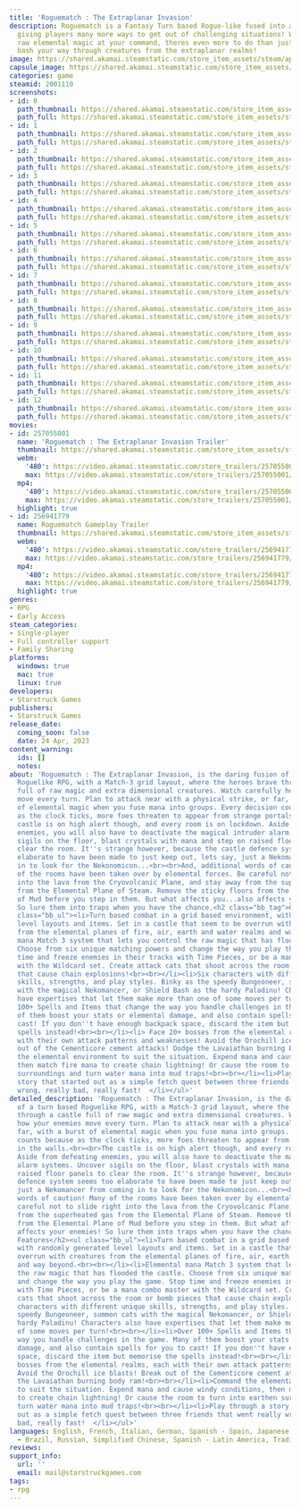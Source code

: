 ```yaml
---
title: 'Roguematch : The Extraplanar Invasion'
description: Roguematch is a Fantasy Turn based Rogue-like fused into a Match-3 layout,
  giving players many more ways to get out of challenging situations! With so much
  raw elemental magic at your command, theres even more to do than just smack and
  bash your way through creatures from the extraplanar realms!
image: https://shared.akamai.steamstatic.com/store_item_assets/steam/apps/2001110/header.jpg?t=1730266834
capsule_image: https://shared.akamai.steamstatic.com/store_item_assets/steam/apps/2001110/capsule_231x87.jpg?t=1730266834
categories: game
steamid: 2001110
screenshots:
- id: 0
  path_thumbnail: https://shared.akamai.steamstatic.com/store_item_assets/steam/apps/2001110/ss_31f571dc84cb9a210edf91df2a191f6995d7bd54.600x338.jpg?t=1730266834
  path_full: https://shared.akamai.steamstatic.com/store_item_assets/steam/apps/2001110/ss_31f571dc84cb9a210edf91df2a191f6995d7bd54.1920x1080.jpg?t=1730266834
- id: 1
  path_thumbnail: https://shared.akamai.steamstatic.com/store_item_assets/steam/apps/2001110/ss_6231c0c66d247eb76eb668de486132621a0ef4fb.600x338.jpg?t=1730266834
  path_full: https://shared.akamai.steamstatic.com/store_item_assets/steam/apps/2001110/ss_6231c0c66d247eb76eb668de486132621a0ef4fb.1920x1080.jpg?t=1730266834
- id: 2
  path_thumbnail: https://shared.akamai.steamstatic.com/store_item_assets/steam/apps/2001110/ss_27fdff4f931f945461732904cad4d1e2b697519e.600x338.jpg?t=1730266834
  path_full: https://shared.akamai.steamstatic.com/store_item_assets/steam/apps/2001110/ss_27fdff4f931f945461732904cad4d1e2b697519e.1920x1080.jpg?t=1730266834
- id: 3
  path_thumbnail: https://shared.akamai.steamstatic.com/store_item_assets/steam/apps/2001110/ss_df721503b759e1a09f62ea4b845c759f2056a921.600x338.jpg?t=1730266834
  path_full: https://shared.akamai.steamstatic.com/store_item_assets/steam/apps/2001110/ss_df721503b759e1a09f62ea4b845c759f2056a921.1920x1080.jpg?t=1730266834
- id: 4
  path_thumbnail: https://shared.akamai.steamstatic.com/store_item_assets/steam/apps/2001110/ss_63d80dc6e65d04eb9d80301a64c0099b777f1a48.600x338.jpg?t=1730266834
  path_full: https://shared.akamai.steamstatic.com/store_item_assets/steam/apps/2001110/ss_63d80dc6e65d04eb9d80301a64c0099b777f1a48.1920x1080.jpg?t=1730266834
- id: 5
  path_thumbnail: https://shared.akamai.steamstatic.com/store_item_assets/steam/apps/2001110/ss_0dc12906475af20f87ea41d141df2e31f934053e.600x338.jpg?t=1730266834
  path_full: https://shared.akamai.steamstatic.com/store_item_assets/steam/apps/2001110/ss_0dc12906475af20f87ea41d141df2e31f934053e.1920x1080.jpg?t=1730266834
- id: 6
  path_thumbnail: https://shared.akamai.steamstatic.com/store_item_assets/steam/apps/2001110/ss_167ea2adde160dad52f02a61ccaf2dbb3997960a.600x338.jpg?t=1730266834
  path_full: https://shared.akamai.steamstatic.com/store_item_assets/steam/apps/2001110/ss_167ea2adde160dad52f02a61ccaf2dbb3997960a.1920x1080.jpg?t=1730266834
- id: 7
  path_thumbnail: https://shared.akamai.steamstatic.com/store_item_assets/steam/apps/2001110/ss_04d489426096695d3deaec48f6004ea6a7dd7695.600x338.jpg?t=1730266834
  path_full: https://shared.akamai.steamstatic.com/store_item_assets/steam/apps/2001110/ss_04d489426096695d3deaec48f6004ea6a7dd7695.1920x1080.jpg?t=1730266834
- id: 8
  path_thumbnail: https://shared.akamai.steamstatic.com/store_item_assets/steam/apps/2001110/ss_5dcb49321061251776ef15a93d2b5255dbdc1ec9.600x338.jpg?t=1730266834
  path_full: https://shared.akamai.steamstatic.com/store_item_assets/steam/apps/2001110/ss_5dcb49321061251776ef15a93d2b5255dbdc1ec9.1920x1080.jpg?t=1730266834
- id: 9
  path_thumbnail: https://shared.akamai.steamstatic.com/store_item_assets/steam/apps/2001110/ss_23c5875bce967509af20713634b97ba2fd728a7e.600x338.jpg?t=1730266834
  path_full: https://shared.akamai.steamstatic.com/store_item_assets/steam/apps/2001110/ss_23c5875bce967509af20713634b97ba2fd728a7e.1920x1080.jpg?t=1730266834
- id: 10
  path_thumbnail: https://shared.akamai.steamstatic.com/store_item_assets/steam/apps/2001110/ss_61788624b5235a86225ab1c5c2fb9f00441e42cb.600x338.jpg?t=1730266834
  path_full: https://shared.akamai.steamstatic.com/store_item_assets/steam/apps/2001110/ss_61788624b5235a86225ab1c5c2fb9f00441e42cb.1920x1080.jpg?t=1730266834
- id: 11
  path_thumbnail: https://shared.akamai.steamstatic.com/store_item_assets/steam/apps/2001110/ss_4181b8ca540e591af51712656ea0f3e43af6adfc.600x338.jpg?t=1730266834
  path_full: https://shared.akamai.steamstatic.com/store_item_assets/steam/apps/2001110/ss_4181b8ca540e591af51712656ea0f3e43af6adfc.1920x1080.jpg?t=1730266834
- id: 12
  path_thumbnail: https://shared.akamai.steamstatic.com/store_item_assets/steam/apps/2001110/ss_2663148890d6f5423edb54ed27e3a3d12d7b67fd.600x338.jpg?t=1730266834
  path_full: https://shared.akamai.steamstatic.com/store_item_assets/steam/apps/2001110/ss_2663148890d6f5423edb54ed27e3a3d12d7b67fd.1920x1080.jpg?t=1730266834
movies:
- id: 257055001
  name: 'Roguematch : The Extraplanar Invasion Trailer'
  thumbnail: https://shared.akamai.steamstatic.com/store_item_assets/steam/apps/257055001/movie.293x165.jpg?t=1726315944
  webm:
    '480': https://video.akamai.steamstatic.com/store_trailers/257055001/movie480_vp9.webm?t=1726315944
    max: https://video.akamai.steamstatic.com/store_trailers/257055001/movie_max_vp9.webm?t=1726315944
  mp4:
    '480': https://video.akamai.steamstatic.com/store_trailers/257055001/movie480.mp4?t=1726315944
    max: https://video.akamai.steamstatic.com/store_trailers/257055001/movie_max.mp4?t=1726315944
  highlight: true
- id: 256941779
  name: Roguematch Gameplay Trailer
  thumbnail: https://shared.akamai.steamstatic.com/store_item_assets/steam/apps/256941779/movie.293x165.jpg?t=1726315951
  webm:
    '480': https://video.akamai.steamstatic.com/store_trailers/256941779/movie480_vp9.webm?t=1726315951
    max: https://video.akamai.steamstatic.com/store_trailers/256941779/movie_max_vp9.webm?t=1726315951
  mp4:
    '480': https://video.akamai.steamstatic.com/store_trailers/256941779/movie480.mp4?t=1726315951
    max: https://video.akamai.steamstatic.com/store_trailers/256941779/movie_max.mp4?t=1726315951
  highlight: true
genres:
- RPG
- Early Access
steam_categories:
- Single-player
- Full controller support
- Family Sharing
platforms:
  windows: true
  mac: true
  linux: true
developers:
- Starstruck Games
publishers:
- Starstruck Games
release_date:
  coming_soon: false
  date: 24 Apr, 2023
content_warning:
  ids: []
  notes:
about: 'Roguematch : The Extraplanar Invasion, is the daring fusion of a turn based
  Roguelike RPG, with a Match-3 grid layout, where the heroes brave through a castle
  full of raw magic and extra dimensional creatures. Watch carefully how your enemies
  move every turn. Plan to attack near with a physical strike, or far, with a burst
  of elemental magic when you fuse mana into groups. Every decision counts because
  as the clock ticks, more foes threaten to appear from strange portals in the walls.<br><br>The
  castle is on high alert though, and every room is on lockdown. Aside from defeating
  enemies, you will also have to deactivate the magical intruder alarm systems. Uncover
  sigils on the floor, blast crystals with mana and step on raised floor panels to
  clear the room. It''s strange however, because the castle defence system seems too
  elaborate to have been made to just keep out, lets say, just a Nekomancer from coming
  in to look for the Nekonomicon...<br><br>And, additional words of caution! Many
  of the rooms have been taken over by elemental forces. Be careful not to slide right
  into the lava from the Cryovolcanic Plane, and stay away from the superheated gas
  from the Elemental Plane of Steam. Remove the sticky floors from the Elemental Plane
  of Mud before you step in them. But what affects you...also affects your enemies!
  So lure them into traps when you have the chance.<h2 class="bb_tag">Game Features</h2><ul
  class="bb_ul"><li>Turn based combat in a grid based environment, with randomly generated
  level layouts and items. Set in a castle that seem to be overrun with creatures
  from the elemental planes of fire, air, earth and water realms and way beyond.<br><br></li><li>Elemental
  mana Match 3 system that lets you control the raw magic that has flooded the castle.
  Choose from six unique matching powers and change the way you play the game. Stop
  time and freeze enemies in their tracks with Time Pieces, or be a mana combo master
  with the Wildcard set. Create attack cats that shoot across the room or bomb pieces
  that cause chain explosions!<br><br></li><li>Six characters with different unique
  skills, strengths, and play styles. Binky as the speedy Bungeoneer, summon cats
  with the magical Nekomancer, or Shield Bash as the hardy Paladinu! Characters also
  have expertises that let them make more than one of some moves per turn!<br><br></li><li>Over
  100+ Spells and Items that change the way you handle challenges in the game. Many
  of them boost your stats or elemental damage, and also contain spells for you to
  cast! If you don''t have enough backpack space, discard the item but memorise the
  spells instead!<br><br></li><li> Face 20+ bosses from the elemental realms, each
  with their own attack patterns and weaknesses! Avoid the Orochill ice blasts! Break
  out of the Cementicore cement attacks! Dodge the Lavaiathan burning body ram!<br><br></li><li>Command
  the elemental environment to suit the situation. Expend mana and cause windy conditions,
  then match fire mana to create chain lightning! Or cause the room to turn into earthen
  surroundings and turn water mana into mud traps!<br><br></li><li>Play through a
  story that started out as a simple fetch quest between three friends that went really
  wrong, really bad, really fast!  </li></ul>'
detailed_description: 'Roguematch : The Extraplanar Invasion, is the daring fusion
  of a turn based Roguelike RPG, with a Match-3 grid layout, where the heroes brave
  through a castle full of raw magic and extra dimensional creatures. Watch carefully
  how your enemies move every turn. Plan to attack near with a physical strike, or
  far, with a burst of elemental magic when you fuse mana into groups. Every decision
  counts because as the clock ticks, more foes threaten to appear from strange portals
  in the walls.<br><br>The castle is on high alert though, and every room is on lockdown.
  Aside from defeating enemies, you will also have to deactivate the magical intruder
  alarm systems. Uncover sigils on the floor, blast crystals with mana and step on
  raised floor panels to clear the room. It''s strange however, because the castle
  defence system seems too elaborate to have been made to just keep out, lets say,
  just a Nekomancer from coming in to look for the Nekonomicon...<br><br>And, additional
  words of caution! Many of the rooms have been taken over by elemental forces. Be
  careful not to slide right into the lava from the Cryovolcanic Plane, and stay away
  from the superheated gas from the Elemental Plane of Steam. Remove the sticky floors
  from the Elemental Plane of Mud before you step in them. But what affects you...also
  affects your enemies! So lure them into traps when you have the chance.<h2 class="bb_tag">Game
  Features</h2><ul class="bb_ul"><li>Turn based combat in a grid based environment,
  with randomly generated level layouts and items. Set in a castle that seem to be
  overrun with creatures from the elemental planes of fire, air, earth and water realms
  and way beyond.<br><br></li><li>Elemental mana Match 3 system that lets you control
  the raw magic that has flooded the castle. Choose from six unique matching powers
  and change the way you play the game. Stop time and freeze enemies in their tracks
  with Time Pieces, or be a mana combo master with the Wildcard set. Create attack
  cats that shoot across the room or bomb pieces that cause chain explosions!<br><br></li><li>Six
  characters with different unique skills, strengths, and play styles. Binky as the
  speedy Bungeoneer, summon cats with the magical Nekomancer, or Shield Bash as the
  hardy Paladinu! Characters also have expertises that let them make more than one
  of some moves per turn!<br><br></li><li>Over 100+ Spells and Items that change the
  way you handle challenges in the game. Many of them boost your stats or elemental
  damage, and also contain spells for you to cast! If you don''t have enough backpack
  space, discard the item but memorise the spells instead!<br><br></li><li> Face 20+
  bosses from the elemental realms, each with their own attack patterns and weaknesses!
  Avoid the Orochill ice blasts! Break out of the Cementicore cement attacks! Dodge
  the Lavaiathan burning body ram!<br><br></li><li>Command the elemental environment
  to suit the situation. Expend mana and cause windy conditions, then match fire mana
  to create chain lightning! Or cause the room to turn into earthen surroundings and
  turn water mana into mud traps!<br><br></li><li>Play through a story that started
  out as a simple fetch quest between three friends that went really wrong, really
  bad, really fast!  </li></ul>'
languages: English, French, Italian, German, Spanish - Spain, Japanese, Korean, Portuguese
  - Brazil, Russian, Simplified Chinese, Spanish - Latin America, Traditional Chinese
reviews:
support_info:
  url: ''
  email: mail@starstruckgames.com
tags:
- rpg
---
```

